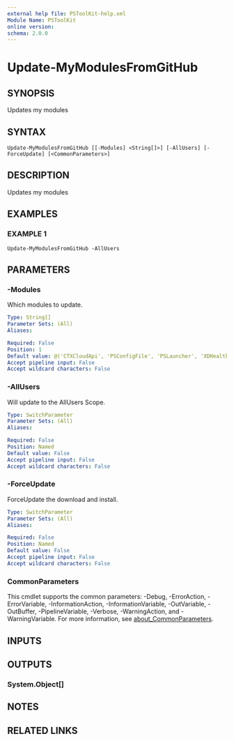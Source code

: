 ```yaml
---
external help file: PSToolKit-help.xml
Module Name: PSToolKit
online version:
schema: 2.0.0
---
```


# Update-MyModulesFromGitHub

## SYNOPSIS
Updates my modules

## SYNTAX

```
Update-MyModulesFromGitHub [[-Modules] <String[]>] [-AllUsers] [-ForceUpdate] [<CommonParameters>]
```

## DESCRIPTION
Updates my modules

## EXAMPLES

### EXAMPLE 1
```
Update-MyModulesFromGitHub -AllUsers
```

## PARAMETERS

### -Modules
Which modules to update.

```yaml
Type: String[]
Parameter Sets: (All)
Aliases:

Required: False
Position: 1
Default value: @('CTXCloudApi', 'PSConfigFile', 'PSLauncher', 'XDHealthCheck', 'PSSysTray', 'PWSHModule', 'PSToolkit', 'PSWindowsApp')
Accept pipeline input: False
Accept wildcard characters: False
```

### -AllUsers
Will update to the AllUsers Scope.

```yaml
Type: SwitchParameter
Parameter Sets: (All)
Aliases:

Required: False
Position: Named
Default value: False
Accept pipeline input: False
Accept wildcard characters: False
```

### -ForceUpdate
ForceUpdate the download and install.

```yaml
Type: SwitchParameter
Parameter Sets: (All)
Aliases:

Required: False
Position: Named
Default value: False
Accept pipeline input: False
Accept wildcard characters: False
```

### CommonParameters
This cmdlet supports the common parameters: -Debug, -ErrorAction, -ErrorVariable, -InformationAction, -InformationVariable, -OutVariable, -OutBuffer, -PipelineVariable, -Verbose, -WarningAction, and -WarningVariable. For more information, see [about_CommonParameters](http://go.microsoft.com/fwlink/?LinkID=113216).

## INPUTS

## OUTPUTS

### System.Object[]
## NOTES

## RELATED LINKS
